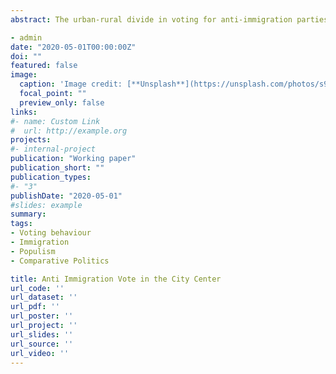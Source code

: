 ```yaml
---
abstract: The urban-rural divide in voting for anti-immigration parties is one of the most striking patterns in contemporary Western democracies. Why are cities different? 

- admin
date: "2020-05-01T00:00:00Z"
doi: ""
featured: false
image:
  caption: 'Image credit: [**Unsplash**](https://unsplash.com/photos/s9CC2SKySJM)'
  focal_point: ""
  preview_only: false
links:
#- name: Custom Link
#  url: http://example.org
projects:
#- internal-project
publication: "Working paper"
publication_short: ""
publication_types:
#- "3"
publishDate: "2020-05-01"
#slides: example
summary: 
tags: 
- Voting behaviour
- Immigration
- Populism
- Comparative Politics

title: Anti Immigration Vote in the City Center
url_code: ''
url_dataset: ''
url_pdf: ''
url_poster: ''
url_project: ''
url_slides: ''
url_source: ''
url_video: ''
---
```


